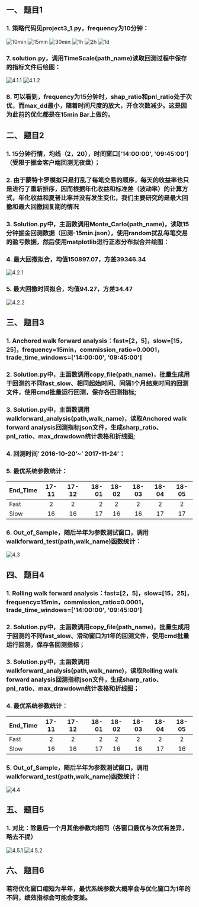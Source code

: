 ## 一、	题目1
### 1.	策略代码见project3_1.py，frequency为10分钟：
![10min](https://github.com/xhlgogo/Quantitative-Investment-Trading-system/blob/master/trading_system/project3/10min.PNG)
![15min](https://github.com/xhlgogo/Quantitative-Investment-Trading-system/blob/master/trading_system/project3/15min.PNG)
![30min](https://github.com/xhlgogo/Quantitative-Investment-Trading-system/blob/master/trading_system/project3/30min.PNG)
![1h](https://github.com/xhlgogo/Quantitative-Investment-Trading-system/blob/master/trading_system/project3/1h.PNG)
![2h](https://github.com/xhlgogo/Quantitative-Investment-Trading-system/blob/master/trading_system/project3/2h.PNG)
![1d](https://github.com/xhlgogo/Quantitative-Investment-Trading-system/blob/master/trading_system/project3/1d.PNG)
### 7.	solution.py，调用TimeScale(path_name)读取回测过程中保存的指标文件后绘图：
![4.1.1](https://github.com/xhlgogo/Quantitative-Investment-Trading-system/blob/master/trading_system/project3/4.1.1.png)
![4.1.2](https://github.com/xhlgogo/Quantitative-Investment-Trading-system/blob/master/trading_system/project3/4.1.2.png)
### 8.	可以看到，frequency为15分钟时，shap_ratio和pnl_ratio处于次优，而max_dd最小，随着时间尺度的放大，开仓次数减少。这是因为此前的优化都是在15min Bar上做的。

## 二、	题目2
### 1.	15分钟行情，均线（2，20），时间窗口['14:00:00', '09:45:00']（受限于掘金客户端回测无夜盘）；
### 2.	由于蒙特卡罗模拟只是打乱了每笔交易的顺序，每天的收益率也只是进行了重新排序，因而根据年化收益和标准差（波动率）的计算方式，年化收益和夏普比率并没有发生变化，我们主要研究的是最大回撤和最大回撤回复期的情况
### 3.	Solution.py中，主函数调用Monte_Carlo(path_name)，读取15分钟掘金回测数据（回测-15min.json），使用random扰乱每笔交易的盈亏数据，然后使用matplotlib进行正态分布拟合并绘图：
### 4.	最大回撤拟合，均值150897.07，方差39346.34
![4.2.1](https://github.com/xhlgogo/Quantitative-Investment-Trading-system/blob/master/trading_system/project3/4.2.1.png)
### 5.	最大回撤时间拟合，均值94.27，方差34.47
![4.2.2](https://github.com/xhlgogo/Quantitative-Investment-Trading-system/blob/master/trading_system/project3/4.2.2.png)

## 三、	题目3
### 1.	Anchored walk forward analysis：fast=[2，5]，slow=[15，25]，frequency=15min，commission_ratio=0.0001，trade_time_windows=['14:00:00', '09:45:00']
### 2.	Solution.py中，主函数调用copy_file(path_name)，批量生成用于回测的不同fast_slow、相同起始时间、间隔1个月结束时间的回测文件，使用cmd批量运行回测，保存各回测指标;
### 3.	Solution.py中，主函数调用walkforward_analysis(path,walk_name)，读取Anchored walk forward analysis回测指标json文件，生成sharp_ratio、pnl_ratio、max_drawdown统计表格和折线图;
### 4.	回测时间’ 2016-10-20’~’ 2017-11-24’：
### 5.	最优系统参数统计：
End_Time |	17-11	| 17-12	| 18-01	| 18-02	| 18-03	| 18-04	| 18-05
-------- | :----: | :---: |-----: | :---: | :---: | :---: | :---:
Fast	   |    2   |   2   |   2   |    2  |   2   |  2    |  2
Slow	   |    16  |   16  |   17  |    16 |   16  |  17   |  17
### 6.	Out_of_Sample，随后半年为参数测试窗口，调用walkforward_test(path,walk_name)函数统计：
![4.3](https://github.com/xhlgogo/Quantitative-Investment-Trading-system/blob/master/trading_system/project3/4.3.png)

## 四、	题目4
### 1.	Rolling walk forward analysis：fast=[2，5]，slow=[15，25]，frequency=15min，commission_ratio=0.0001，trade_time_windows=['14:00:00', '09:45:00']
### 2.	Solution.py中，主函数调用copy_file(path_name)，批量生成用于回测的不同fast_slow、滑动窗口为1年的回测文件，使用cmd批量运行回测，保存各回测指标；
### 3.	Solution.py中，主函数调用walkforward_analysis(path,walk_name)，读取Rolling walk forward analysis回测指标json文件，生成sharp_ratio、pnl_ratio、max_drawdown统计表格和折线图；
### 4.	最优系统参数统计：
End_Time |	17-11	| 17-12	| 18-01	| 18-02	| 18-03	| 18-04	| 18-05
-------- | :----: | :---: |-----: | :---: | :---: | :---: | :---:
Fast	   |    2   |   2   |   2   |    2  |   2   |  2    |  2
Slow	   |    16  |   16  |   17  |    16 |   16  |  17   |  16
### 5.	Out_of_Sample，随后半年为参数测试窗口，调用walkforward_test(path,walk_name)函数统计：
![4.4](https://github.com/xhlgogo/Quantitative-Investment-Trading-system/blob/master/trading_system/project3/4.4.png)

## 五、	题目5
### 1.	对比：除最后一个月其他参数均相同（各窗口最优与次优有差异，略去不提）
![4.5.1](https://github.com/xhlgogo/Quantitative-Investment-Trading-system/blob/master/trading_system/project3/4.5.1.png)
![4.5.2](https://github.com/xhlgogo/Quantitative-Investment-Trading-system/blob/master/trading_system/project3/4.5.2.png)

## 六、	题目6
### 若将优化窗口缩短为半年，最优系统参数大概率会与优化窗口为1年的不同，绩效指标会可能会变差。
